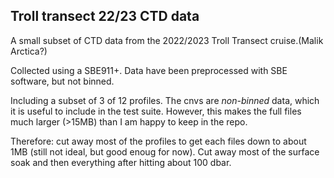 ## Troll transect 22/23 CTD data

A small subset of CTD data from the 2022/2023 Troll Transect cruise.(Malik Arctica?)

Collected using a SBE911+. Data have been preprocessed with SBE software, but not binned.

Including a subset of 3 of 12 profiles. The cnvs are *non-binned* data, which it is useful 
to include in the test suite. However, this makes the full files much larger (>15MB) than I am happy to keep in the repo.

Therefore: cut away most of the profiles to get each files down to about 1MB (still not ideal,
but good enoug for now). Cut away most of the surface soak and then everything after hitting about 100 dbar.